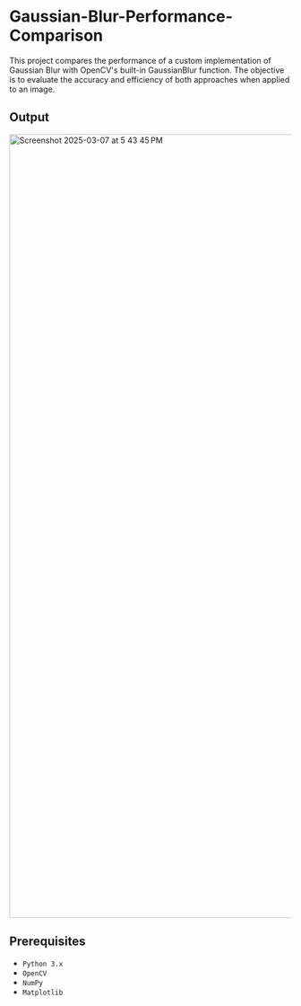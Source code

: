 # Gaussian-Blur-Performance-Comparison

This project compares the performance of a custom implementation of Gaussian Blur with OpenCV's built-in GaussianBlur function. The objective is to evaluate the accuracy and efficiency of both approaches when applied to an image.

## Output
<img width="1396" alt="Screenshot 2025-03-07 at 5 43 45 PM" src="https://github.com/user-attachments/assets/2ed5111a-ffde-4bc3-b5a7-f669553a06c8" />

## Prerequisites
- `Python 3.x`
- `OpenCV`
- `NumPy`
- `Matplotlib`
